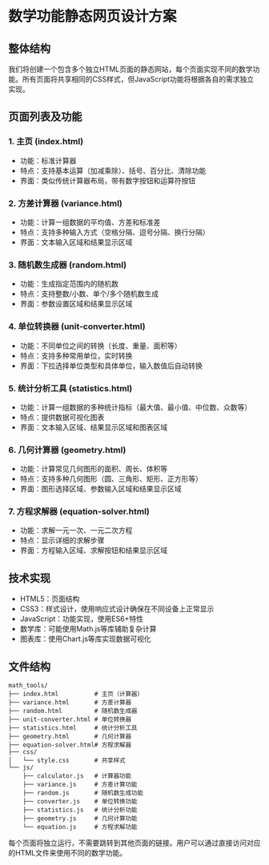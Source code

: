 # 数学功能静态网页设计方案

## 整体结构
我们将创建一个包含多个独立HTML页面的静态网站，每个页面实现不同的数学功能。所有页面将共享相同的CSS样式，但JavaScript功能将根据各自的需求独立实现。

## 页面列表及功能

### 1. 主页 (index.html)
- 功能：标准计算器
- 特点：支持基本运算（加减乘除）、括号、百分比、清除功能
- 界面：类似传统计算器布局，带有数字按钮和运算符按钮

### 2. 方差计算器 (variance.html)
- 功能：计算一组数据的平均值、方差和标准差
- 特点：支持多种输入方式（空格分隔、逗号分隔、换行分隔）
- 界面：文本输入区域和结果显示区域

### 3. 随机数生成器 (random.html)
- 功能：生成指定范围内的随机数
- 特点：支持整数/小数、单个/多个随机数生成
- 界面：参数设置区域和结果显示区域

### 4. 单位转换器 (unit-converter.html)
- 功能：不同单位之间的转换（长度、重量、面积等）
- 特点：支持多种常用单位，实时转换
- 界面：下拉选择单位类型和具体单位，输入数值后自动转换

### 5. 统计分析工具 (statistics.html)
- 功能：计算一组数据的多种统计指标（最大值、最小值、中位数、众数等）
- 特点：提供数据可视化图表
- 界面：文本输入区域、结果显示区域和图表区域

### 6. 几何计算器 (geometry.html)
- 功能：计算常见几何图形的面积、周长、体积等
- 特点：支持多种几何图形（圆、三角形、矩形、正方形等）
- 界面：图形选择区域、参数输入区域和结果显示区域

### 7. 方程求解器 (equation-solver.html)
- 功能：求解一元一次、一元二次方程
- 特点：显示详细的求解步骤
- 界面：方程输入区域、求解按钮和结果显示区域

## 技术实现
- HTML5：页面结构
- CSS3：样式设计，使用响应式设计确保在不同设备上正常显示
- JavaScript：功能实现，使用ES6+特性
- 数学库：可能使用Math.js等库辅助复杂计算
- 图表库：使用Chart.js等库实现数据可视化

## 文件结构
```
math_tools/
├── index.html          # 主页（计算器）
├── variance.html       # 方差计算器
├── random.html         # 随机数生成器
├── unit-converter.html # 单位转换器
├── statistics.html     # 统计分析工具
├── geometry.html       # 几何计算器
├── equation-solver.html# 方程求解器
├── css/
│   └── style.css       # 共享样式
└── js/
    ├── calculator.js   # 计算器功能
    ├── variance.js     # 方差计算功能
    ├── random.js       # 随机数生成功能
    ├── converter.js    # 单位转换功能
    ├── statistics.js   # 统计分析功能
    ├── geometry.js     # 几何计算功能
    └── equation.js     # 方程求解功能
```

每个页面将独立运行，不需要跳转到其他页面的链接。用户可以通过直接访问对应的HTML文件来使用不同的数学功能。
